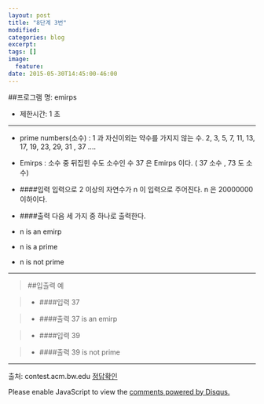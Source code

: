 ```yaml
---
layout: post
title: "8단계 3번"
modified:
categories: blog
excerpt:
tags: []
image:
  feature:
date: 2015-05-30T14:45:00-46:00
---
```


##프로그램 명: emirps
- 제한시간: 1 초

----------------------

- prime numbers(소수) : 1 과 자신이외는 약수를 가지지 않는 수. 2, 3, 5, 7, 11, 13, 17, 19, 23, 29, 31 , 37 ....
- Emirps : 소수 중 뒤집힌 수도 소수인 수 37 은 Emirps 이다. ( 37 소수 , 73 도 소수)


- ####입력
입력으로 2 이상의 자연수가 n 이 입력으로 주어진다. n 은 20000000 이하이다.

- ####출력
다음 세 가지 중 하나로 출력한다.
- n is an emirp
- n is a prime
- n is not prime


---------
> ##입출력 예

>- ####입력
37

>- ####출력
37 is an emirp


>- ####입력
39

>- ####출력
39 is not prime


---------------
출처: contest.acm.bw.edu
[정답확인]

[정답확인]: http://183.106.113.109/judgeonline/showmessage.php?pname=emirps

[jekyll-gh]: https://github.com/jekyll/jekyll
[jekyll]:    http://jekyllrb.com

<div id="disqus_thread"></div>
<script type="text/javascript">
    /* * * CONFIGURATION VARIABLES * * */
    var disqus_shortname = 'junyoung0225';
    
    /* * * DON'T EDIT BELOW THIS LINE * * */
    (function() {
        var dsq = document.createElement('script'); dsq.type = 'text/javascript'; dsq.async = true;
        dsq.src = '//' + disqus_shortname + '.disqus.com/embed.js';
        (document.getElementsByTagName('head')[0] || document.getElementsByTagName('body')[0]).appendChild(dsq);
    })();
</script>
<noscript>Please enable JavaScript to view the <a href="https://disqus.com/?ref_noscript" rel="nofollow">comments powered by Disqus.</a></noscript>

